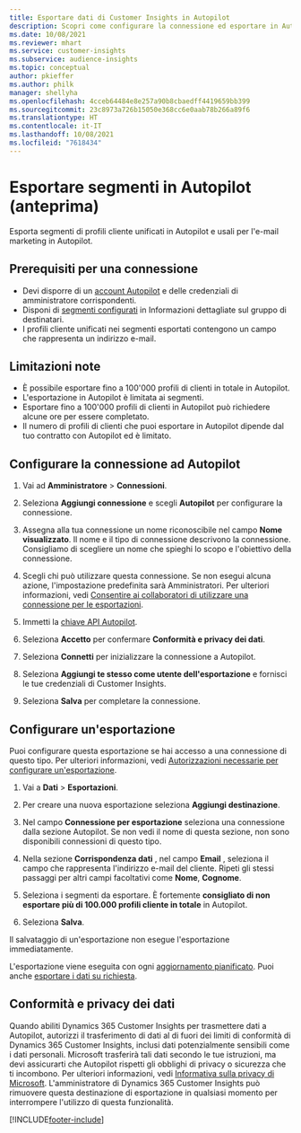 ```yaml
---
title: Esportare dati di Customer Insights in Autopilot
description: Scopri come configurare la connessione ed esportare in Autopilot.
ms.date: 10/08/2021
ms.reviewer: mhart
ms.service: customer-insights
ms.subservice: audience-insights
ms.topic: conceptual
author: pkieffer
ms.author: philk
manager: shellyha
ms.openlocfilehash: 4cceb64484e8e257a90b8cbaedff4419659bb399
ms.sourcegitcommit: 23c8973a726b15050e368cc6e0aab78b266a89f6
ms.translationtype: HT
ms.contentlocale: it-IT
ms.lasthandoff: 10/08/2021
ms.locfileid: "7618434"
---
```

# <a name="export-segments-to-autopilot-preview"></a>Esportare segmenti in Autopilot (anteprima)

Esporta segmenti di profili cliente unificati in Autopilot e usali per l'e-mail marketing in Autopilot. 

## <a name="prerequisites-for-a-connection"></a>Prerequisiti per una connessione

-   Devi disporre di un [account Autopilot](https://www.autopilothq.com/) e delle credenziali di amministratore corrispondenti.
-   Disponi di [segmenti configurati](segments.md) in Informazioni dettagliate sul gruppo di destinatari.
-   I profili cliente unificati nei segmenti esportati contengono un campo che rappresenta un indirizzo e-mail.

## <a name="known-limitations"></a>Limitazioni note

- È possibile esportare fino a 100'000 profili di clienti in totale in Autopilot.
- L'esportazione in Autopilot è limitata ai segmenti.
- Esportare fino a 100'000 profili di clienti in Autopilot può richiedere alcune ore per essere completato. 
- Il numero di profili di clienti che puoi esportare in Autopilot dipende dal tuo contratto con Autopilot ed è limitato.

## <a name="set-up-connection-to-autopilot"></a>Configurare la connessione ad Autopilot

1. Vai ad **Amministratore** > **Connessioni**.

1. Seleziona **Aggiungi connessione** e scegli **Autopilot** per configurare la connessione.

1. Assegna alla tua connessione un nome riconoscibile nel campo **Nome visualizzato**. Il nome e il tipo di connessione descrivono la connessione. Consigliamo di scegliere un nome che spieghi lo scopo e l'obiettivo della connessione.

1. Scegli chi può utilizzare questa connessione. Se non esegui alcuna azione, l'impostazione predefinita sarà Amministratori. Per ulteriori informazioni, vedi [Consentire ai collaboratori di utilizzare una connessione per le esportazioni](connections.md#allow-contributors-to-use-a-connection-for-exports).

1. Immetti la [chiave API Autopilot](https://autopilot.docs.apiary.io/#).

1. Seleziona **Accetto** per confermare **Conformità e privacy dei dati**.

1. Seleziona **Connetti** per inizializzare la connessione a Autopilot.

1. Seleziona **Aggiungi te stesso come utente dell'esportazione** e fornisci le tue credenziali di Customer Insights.

1. Seleziona **Salva** per completare la connessione.

## <a name="configure-an-export"></a>Configurare un'esportazione

Puoi configurare questa esportazione se hai accesso a una connessione di questo tipo. Per ulteriori informazioni, vedi [Autorizzazioni necessarie per configurare un'esportazione](export-destinations.md#set-up-a-new-export).

1. Vai a **Dati** > **Esportazioni**.

1. Per creare una nuova esportazione seleziona **Aggiungi destinazione**.

1. Nel campo **Connessione per esportazione** seleziona una connessione dalla sezione Autopilot. Se non vedi il nome di questa sezione, non sono disponibili connessioni di questo tipo.

1. Nella sezione **Corrispondenza dati** , nel campo **Email** , seleziona il campo che rappresenta l'indirizzo e-mail del cliente. Ripeti gli stessi passaggi per altri campi facoltativi come **Nome**, **Cognome**.

1. Seleziona i segmenti da esportare. È fortemente **consigliato di non esportare più di 100.000 profili cliente in totale** in Autopilot. 

1. Seleziona **Salva**.

Il salvataggio di un'esportazione non esegue l'esportazione immediatamente.

L'esportazione viene eseguita con ogni [aggiornamento pianificato](system.md#schedule-tab). Puoi anche [esportare i dati su richiesta](export-destinations.md#run-exports-on-demand). 

## <a name="data-privacy-and-compliance"></a>Conformità e privacy dei dati

Quando abiliti Dynamics 365 Customer Insights per trasmettere dati a Autopilot, autorizzi il trasferimento di dati al di fuori dei limiti di conformità di Dynamics 365 Customer Insights, inclusi dati potenzialmente sensibili come i dati personali. Microsoft trasferirà tali dati secondo le tue istruzioni, ma devi assicurarti che Autopilot rispetti gli obblighi di privacy o sicurezza che ti incombono. Per ulteriori informazioni, vedi [Informativa sulla privacy di Microsoft](https://go.microsoft.com/fwlink/?linkid=396732).
L'amministratore di Dynamics 365 Customer Insights può rimuovere questa destinazione di esportazione in qualsiasi momento per interrompere l'utilizzo di questa funzionalità.


[!INCLUDE[footer-include](../includes/footer-banner.md)]
